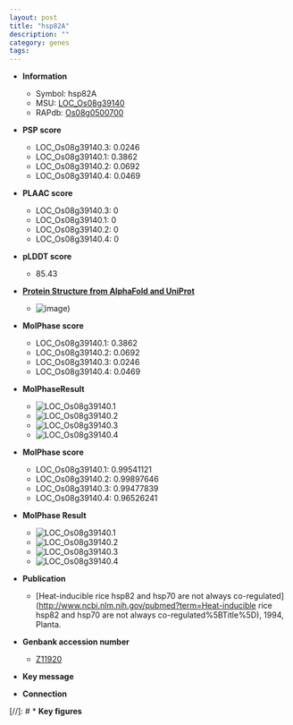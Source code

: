 ```yaml
---
layout: post
title: "hsp82A"
description: ""
category: genes
tags: 
---
```


* **Information**  
    + Symbol: hsp82A  
    + MSU: [LOC_Os08g39140](http://rice.plantbiology.msu.edu/cgi-bin/ORF_infopage.cgi?orf=LOC_Os08g39140)  
    + RAPdb: [Os08g0500700](http://rapdb.dna.affrc.go.jp/viewer/gbrowse_details/irgsp1?name=Os08g0500700)  

* **PSP score**  
    + LOC_Os08g39140.3: 0.0246 
    + LOC_Os08g39140.1: 0.3862 
    + LOC_Os08g39140.2: 0.0692 
    + LOC_Os08g39140.4: 0.0469 

* **PLAAC score**  
    + LOC_Os08g39140.3: 0 
    + LOC_Os08g39140.1: 0 
    + LOC_Os08g39140.2: 0 
    + LOC_Os08g39140.4: 0 

* **pLDDT score**
    + 85.43

* **[Protein Structure from AlphaFold and UniProt](https://www.uniprot.org/uniprotkb/Q0J4P2/entry#structure)**
    + ![image](https://ricepsp.github.io/images/Q0/AF-Q0J4P2-F1.png))

* **MolPhase score**
    + LOC_Os08g39140.1: 0.3862
    + LOC_Os08g39140.2: 0.0692
    + LOC_Os08g39140.3: 0.0246
    + LOC_Os08g39140.4: 0.0469

* **MolPhaseResult**
    + ![LOC_Os08g39140.1](https://ricepsp.github.io/pictures/LOC_Os08g/LOC_Os08g39140.1.png)
    + ![LOC_Os08g39140.2](https://ricepsp.github.io/pictures/LOC_Os08g/LOC_Os08g39140.2.png)
    + ![LOC_Os08g39140.3](https://ricepsp.github.io/pictures/LOC_Os08g/LOC_Os08g39140.3.png)
    + ![LOC_Os08g39140.4](https://ricepsp.github.io/pictures/LOC_Os08g/LOC_Os08g39140.4.png)

* **MolPhase score**
    + LOC_Os08g39140.1: 0.99541121
    + LOC_Os08g39140.2: 0.99897646
    + LOC_Os08g39140.3: 0.99477839
    + LOC_Os08g39140.4: 0.96526241

* **MolPhase Result**
    + ![LOC_Os08g39140.1](https://304243504.github.io/Pictures/LOC_Os08g/LOC_Os08g39140.1.png)
    + ![LOC_Os08g39140.2](https://304243504.github.io/Pictures/LOC_Os08g/LOC_Os08g39140.2.png)
    + ![LOC_Os08g39140.3](https://304243504.github.io/Pictures/LOC_Os08g/LOC_Os08g39140.3.png)
    + ![LOC_Os08g39140.4](https://304243504.github.io/Pictures/LOC_Os08g/LOC_Os08g39140.4.png)

* **Publication**  
    + [Heat-inducible rice hsp82 and hsp70 are not always co-regulated](http://www.ncbi.nlm.nih.gov/pubmed?term=Heat-inducible rice hsp82 and hsp70 are not always co-regulated%5BTitle%5D), 1994, Planta.

* **Genbank accession number**  
    + [Z11920](http://www.ncbi.nlm.nih.gov/nuccore/Z11920)

* **Key message**  

* **Connection**  

[//]: # * **Key figures**  


